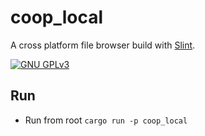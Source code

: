 <!--
SPDX-FileCopyrightText: 2023 Florian Blasius <co_sl@tutanota.com>
SPDX-License-Identifier: GPL-3.0-only
-->

# coop_local

A cross platform file browser build with [Slint](https://slint.dev/).

[![GNU GPLv3](https://img.shields.io/badge/license-GPLv3-green.svg)](../../LICENSES/GPL-3.0-only.txt)

## Run

* Run from root `cargo run -p coop_local`